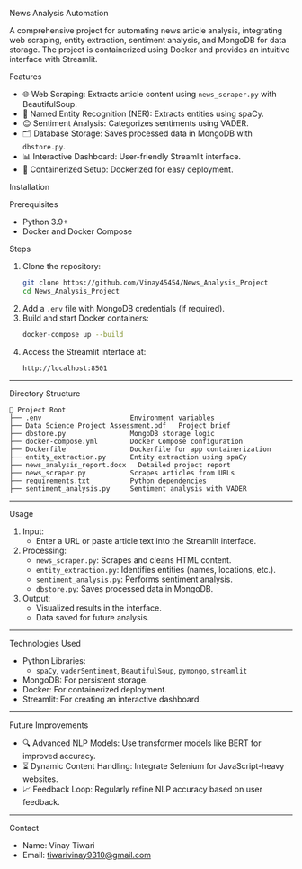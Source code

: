 News Analysis Automation

A comprehensive project for automating news article analysis, integrating web scraping, entity extraction, sentiment analysis, and MongoDB for data storage. The project is containerized using Docker and provides an intuitive interface with Streamlit.


 Features
- 🌐 Web Scraping: Extracts article content using `news_scraper.py` with BeautifulSoup.
- 🧠 Named Entity Recognition (NER): Extracts entities using spaCy.
- 😊 Sentiment Analysis: Categorizes sentiments using VADER.
- 🗂️ Database Storage: Saves processed data in MongoDB with `dbstore.py`.
- 📊 Interactive Dashboard: User-friendly Streamlit interface.
- 🐳 Containerized Setup: Dockerized for easy deployment.


 Installation

 Prerequisites
- Python 3.9+
- Docker and Docker Compose

 Steps
1. Clone the repository:
   ```bash
   git clone https://github.com/Vinay45454/News_Analysis_Project
   cd News_Analysis_Project

2. Add a `.env` file with MongoDB credentials (if required).
3. Build and start Docker containers:
   ```bash
   docker-compose up --build
   ```
4. Access the Streamlit interface at:
   ```
   http://localhost:8501
   ```

---

 Directory Structure
```
📁 Project Root
├── .env                      Environment variables
├── Data Science Project Assessment.pdf   Project brief
├── dbstore.py                MongoDB storage logic
├── docker-compose.yml        Docker Compose configuration
├── Dockerfile                Dockerfile for app containerization
├── entity_extraction.py      Entity extraction using spaCy
├── news_analysis_report.docx   Detailed project report
├── news_scraper.py           Scrapes articles from URLs
├── requirements.txt          Python dependencies
├── sentiment_analysis.py     Sentiment analysis with VADER
```

---

 Usage
1. Input: 
   - Enter a URL or paste article text into the Streamlit interface.
2. Processing:
   - `news_scraper.py`: Scrapes and cleans HTML content.
   - `entity_extraction.py`: Identifies entities (names, locations, etc.).
   - `sentiment_analysis.py`: Performs sentiment analysis.
   - `dbstore.py`: Saves processed data in MongoDB.
3. Output: 
   - Visualized results in the interface.
   - Data saved for future analysis.

---

 Technologies Used
- Python Libraries: 
  - `spaCy`, `vaderSentiment`, `BeautifulSoup`, `pymongo`, `streamlit`
- MongoDB: For persistent storage.
- Docker: For containerized deployment.
- Streamlit: For creating an interactive dashboard.

---

 Future Improvements
- 🔍 Advanced NLP Models: Use transformer models like BERT for improved accuracy.
- ⏳ Dynamic Content Handling: Integrate Selenium for JavaScript-heavy websites.
- 📈 Feedback Loop: Regularly refine NLP accuracy based on user feedback.

---


 Contact
- Name: Vinay Tiwari
- Email: tiwarivinay9310@gmail.com  
```  
